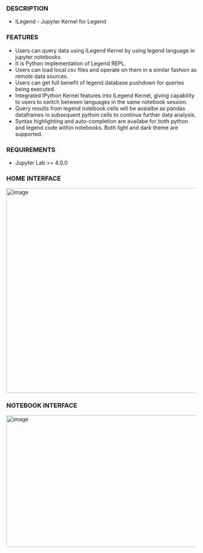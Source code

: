 ### DESCRIPTION
- ILegend - Jupyter Kernel for Legend


### FEATURES
- Users can query data using ILegend Kernel by using legend language in jupyter notebooks.
- It is Python implementation of Legend REPL.
- Users can load local csv files and operate on them in a similar fashion as remote data sources.
- Users can get full benefit of legend database pushdown for queries being executed.
- Integrated IPython Kernel features into ILegend Kernel, giving capability to users to switch between languages in the same notebook session.
- Query results from legend notebook cells will be avaialbe as pandas dataframes in subsequent python cells to continue further data analysis.
- Syntax highlighting and auto-completion are availabe for both python and legend code within notebooks. Both light and dark theme are supported.


### REQUIREMENTS
- Jupyter Lab >= 4.0.0


### HOME INTERFACE
<img width="855" height="542" alt="image" src="https://github.com/user-attachments/assets/03fd7bf0-e071-405a-91f4-c9729c6d5b2e" />


### NOTEBOOK INTERFACE
<img width="928" height="349" alt="image" src="https://github.com/user-attachments/assets/037a7230-96e8-4073-a983-41e9c3c0a77d" />



